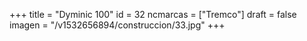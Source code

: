 +++
title = "Dyminic 100"
id = 32
ncmarcas = ["Tremco"]
draft = false
imagen = "/v1532656894/construccion/33.jpg"
+++

<!--more-->
